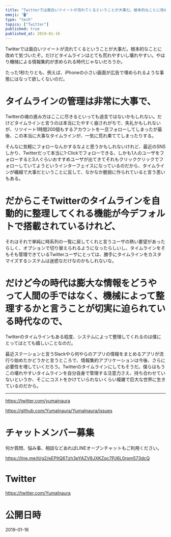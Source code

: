 ```yaml
---
title: "Twitterでは面白いツイートが流れてくるということが大事だ。根本的なことに改めて気づいたぞ。だけどタイムラインはとても荒れやすいし壊れや"
emoji: "🖥"
type: "tech"
topics: ["Twitter"]
published: true
published_at: 2019-01-16
---
```


Twitterでは面白いツイートが流れてくるということが大事だ。根本的なことに改めて気づいたぞ。だけどタイムラインはとても荒れやすいし壊れやすい。やはり機械による情報集約が求められる時代じゃないだろうか。

たった1秒たりとも、例えば、iPhoneの小さい画面が広告で埋められるような事態にはなって欲しくないのだ。

# タイムラインの管理は非常に大事で、

Twitterの魂の進み方はここに尽きるといっても過言ではないかもしれない。だけどタイムラインと言うのは本当にたやすく崩されがちで、失礼かもしれないが、リツイート1時間200個もするアカウントを一旦フォローしてしまったが最後、この本当に大事なタイムラインが、一気に荒れ果ててしまったりする。

そんなに気軽にフォローなんかするなよと思うかもしれないけれど、最近のSNSしかり、Twitterだって本当に1-Clickでフォローできる、しかも1人のユーザをフォローすると3人ぐらいおすすめユーザが出てきてそれもクリッククリックでフォローしていてようというインターフェイスになっているのだから、タイムラインが繊細で大事だということに反して、なかなか脆弱に作られていると言う思いもある。

# だからこそTwitterのタイムラインを自動的に整理してくれる機能が今デフォルトで搭載されているけれど、

それはそれで単純に時系列の一覧に戻してくれと言うユーザの熱い要望があったらしく、オプションで切り替えられるようになったらしいし、タイムラインをそもそも管理できているTwitterユーザにとっては、勝手にタイムラインをカスタマイズするシステムは迷惑なだけなのかもしれないな。

# だけど今の時代は膨大な情報をどうやって人間の手ではなく、機械によって整理するかと言うことが切実に迫られている時代なので、

Twitterのタイムラインもある程度、システムによって整理してくれるのは僕にとってはとても嬉しいことなのだ。

最近ステーションと言うSlackやら何やらのアプリの情報をまとめるアプリが流行り始めたかどうかと言うところで、情報集約アプリケーションは今後、さらに必要性を増していくだろう。Twitterのタイムラインにしてもそうだ。僕らはもうこの壊れやすいタイムラインを自分自身で管理する注意力さえ、持ち合わせていないというか、そこにコストをかけていられないくらい複雑で巨大な世界に生きているのだから。


---

https://twitter.com/yumainaura

https://github.com/YumaInaura/YumaInaura/issues









<!-- Update From Qiita API -->

# チャットメンバー募集


何か質問、悩み事、相談などあればLINEオープンチャットもご利用ください。

https://line.me/ti/g2/eEPltQ6Tzh3pYAZV8JXKZqc7PJ6L0rpm573dcQ





# Twitter


https://twitter.com/YumaInaura


<!-- Update From Qiita API -->



# 公開日時

2019-01-16
